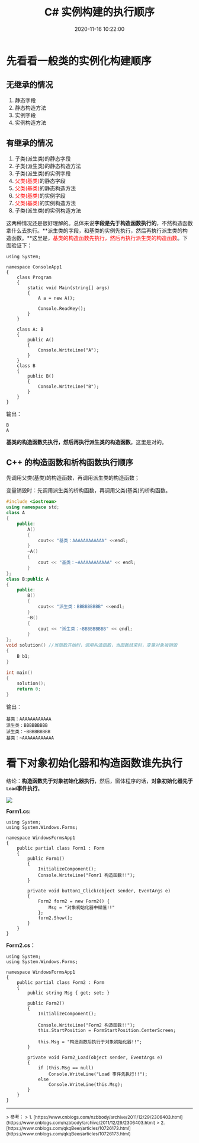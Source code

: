 ﻿---
title: C# 实例构建的执行顺序
mathjax: false
date: 2020-11-16 10:22:00
tags: C#
categories: 编程爱好
---

# 先看看一般类的实例化构建顺序

## 无继承的情况

1. 静态字段
2. 静态构造方法
3. 实例字段
4. 实例构造方法

## 有继承的情况

1. 子类(派生类)的静态字段
2. 子类(派生类)的静态构造方法
3. 子类(派生类)的实例字段
4. <span style="color:red">父类(基类)</span>的静态字段
5. <span style="color:red">父类(基类)</span>的静态构造方法
6. <span style="color:red">父类(基类)</span>的实例字段
7. <span style="color:red">父类(基类)</span>的实例构造方法
8. 子类(派生类)的实例构造方法

这两种情况还是很好理解的。总体来说**字段是先于构造函数执行的**，不然构造函数拿什么去执行。**派生类的字段，和基类的实例先执行，然后再执行派生类的构造函数。**这里是，<span style="color:red">基类的构造函数先执行，然后再执行派生类的构造函数</span>。下面验证下：

``` CSharp
using System;

namespace ConsoleApp1
{
    class Program
    {
        static void Main(string[] args)
        {
            A a = new A();

            Console.ReadKey();
        }
    }

    class A: B
    {
        public A()
        {
            Console.WriteLine("A");
        }
    }
    class B
    {
        public B()
        {
            Console.WriteLine("B");
        }
    }
}
```
输出：

``` 
B
A
```

**基类的构造函数先执行，然后再执行派生类的构造函数**。这里是对的。

## C++ 的构造函数和析构函数执行顺序

先调用父类(基类)的构造函数，再调用派生类的构造函数；

变量销毁时：先调用派生类的析构函数，再调用父类(基类)的析构函数。

```cpp
#include <iostream>
using namespace std;
class A
{
    public:
        A()
        {
            cout<< "基类：AAAAAAAAAAAA" <<endl;
        }
        ~A()
        {
            cout << "基类：~AAAAAAAAAAAA" << endl;
        }  
};
class B:public A
{
    public:
        B()
        {
            cout<< "派生类：BBBBBBBBB" <<endl;
        }
        ~B()
        {
            cout << "派生类：~BBBBBBBBB" << endl;
        }
};
void solution() //当函数开始时，调用构造函数，当函数结束时，变量对象被销毁
{
    B b1;
}

int main()
{  
    solution();
    return 0;
}
```

输出：

```
基类：AAAAAAAAAAAA
派生类：BBBBBBBBB
派生类：~BBBBBBBBB
基类：~AAAAAAAAAAAA
```

# 看下对象初始化器和构造函数谁先执行

结论：**构造函数先于对象初始化器执行**，然后，窗体程序的话，**对象初始化器先于`Load`事件执行**。

![](http://image.huvjie.com/201116N03_img01.jpg)

**Form1.cs:**

```CSharp
using System;
using System.Windows.Forms;

namespace WindowsFormsApp1
{
    public partial class Form1 : Form
    {
        public Form1()
        {
            InitializeComponent();
            Console.WriteLine("Fomr1 构造函数!!");
        }

        private void button1_Click(object sender, EventArgs e)
        {
            Form2 form2 = new Form2() {
                Msg = "对象初始化器中赋值!!"
            };
            form2.Show();
        }
    }
}
```

**Form2.cs：**

```CSharp
using System;
using System.Windows.Forms;

namespace WindowsFormsApp1
{
    public partial class Form2 : Form
    {
        public string Msg { get; set; }

        public Form2()
        {
            InitializeComponent();

            Console.WriteLine("Form2 构造函数!!");
            this.StartPosition = FormStartPosition.CenterScreen;

            this.Msg = "构造函数后执行于对象初始化器!!";
        }

        private void Form2_Load(object sender, EventArgs e)
        {
            if (this.Msg == null)
                Console.WriteLine("Load 事件先执行!!");
            else
                Console.WriteLine(this.Msg);
        }
    }
}

```

---

<div style="font-size:12px">
> 参考：  
> 1. [https://www.cnblogs.com/nzbbody/archive/2011/12/29/2306403.html](https://www.cnblogs.com/nzbbody/archive/2011/12/29/2306403.html)    
> 2. [https://www.cnblogs.com/qkqBeer/articles/10726173.html](https://www.cnblogs.com/qkqBeer/articles/10726173.html)    
</div>
